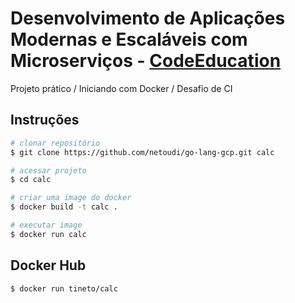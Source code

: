 # Desenvolvimento de Aplicações Modernas e Escaláveis com Microserviços - [CodeEducation](https://code.education)

Projeto prático / Iniciando com Docker / Desafio de CI

## Instruções

```bash
# clonar repositório
$ git clone https://github.com/netoudi/go-lang-gcp.git calc

# acessar projeto
$ cd calc

# criar uma image do docker
$ docker build -t calc .

# executar image
$ docker run calc
```

## Docker Hub

```bash
$ docker run tineto/calc
```
